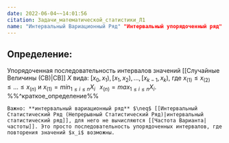 ```yaml
---
date: 2022-06-04~~14:01:56
citation: Задачи_математической_статистики_Л1
name: "Интервальный Вариационный Ряд" "Интервальный упорядоченный ряд"
---
```

## Определение:
Упорядоченная последовательность интервалов значений [[Случайные Величины (СВ)|СВ]] $X$ вида: $[x_0,x_1),[x_1,x_2),...,[x_{k-1},x_k)$, где $x_{(1)} \leq x_{(2)} \leq ... \leq x_{(n)}$ и $x_{(1)} = min_{1\leq i\leq n}{X_i}\;\;\;x_{(n)} = max_{1\leq i \leq n}{X_i}$.
%%^краткое_определение%%
```ad-important
Важно: **интервальный вариационный ряд** $\neq$ [[Интервальный Статистический Ряд (Непрерывный Статистический Ряд)|интервальный статистический ряд]], для него не вычисляются [[Частота Варианта|частоты]]. Это просто последовательность упорядоченных интервалов, где повторения значений $x_i$ возможны.
```
